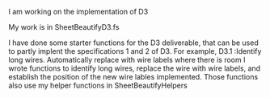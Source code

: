 I am working on the implementation of D3

My work is in SheetBeautifyD3.fs

I have done some starter functions for the D3 deliverable, that can be used to partly implent the specifications 1 and 2 of D3.
For example, 
D3.1 :Identify long wires. Automatically replace with wire labels where there is room
I wrote functions to identify long wires, replace the wire with wire labels, and establish the position of the new wire lables implemented. Those functions also use my helper functions in SheetBeautifyHelpers
